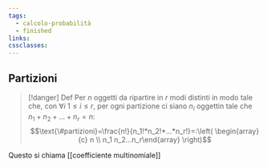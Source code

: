 ```yaml
---
tags:
  - calcolo-probabilità
  - finished
links: 
cssclasses:
---
```

## Partizioni

> [!danger] Def
> Per $n$ oggetti da ripartire in $r$ modi distinti in modo tale che, con $\forall i$ $1 \leq i \leq r$,  per ogni partizione ci siano $n_i$ oggettin tale che $n_1+n_2+...+n_r=n$:
$$\text{\#partizioni}=\frac{n!}{n_1!*n_2!*...*n_r!}=:\left( \begin{array}{c} n \\ n_1 n_2...n_r\end{array} \right)$$

Questo si chiama [[coefficiente multinomiale]]
